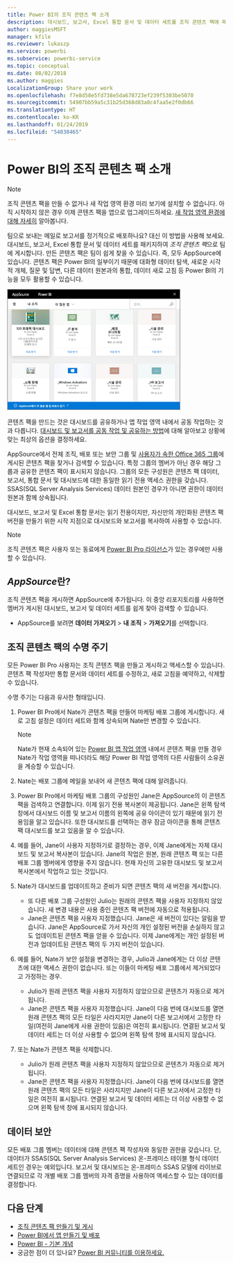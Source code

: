 ```yaml
---
title: Power BI의 조직 콘텐츠 팩 소개
description: 대시보드, 보고서, Excel 통합 문서 및 데이터 세트를 조직 콘텐츠 팩에 패키징하고 동료와 공유하는 방법에 대해 알아보세요.
author: maggiesMSFT
manager: kfile
ms.reviewer: lukaszp
ms.service: powerbi
ms.subservice: powerbi-service
ms.topic: conceptual
ms.date: 08/02/2018
ms.author: maggies
LocalizationGroup: Share your work
ms.openlocfilehash: f7e8d58e5fd738e5da678723ef239f5303be5070
ms.sourcegitcommit: 54907bb59a5c31b25d368d83a0c4faa5e2f0db66
ms.translationtype: HT
ms.contentlocale: ko-KR
ms.lasthandoff: 01/24/2019
ms.locfileid: "54838465"
---
```

# <a name="intro-to-organizational-content-packs-in-power-bi"></a>Power BI의 조직 콘텐츠 팩 소개
> [!NOTE]
> 조직 콘텐츠 팩을 만들 수 없거나 새 작업 영역 환경 미리 보기에 설치할 수 없습니다. 아직 시작하지 않은 경우 이제 콘텐츠 팩을 앱으로 업그레이드하세요. [새 작업 영역 환경에 대해 자세히](service-create-the-new-workspaces.md) 알아봅니다.
> 

팀으로 보내는 메일로 보고서를 정기적으로 배포하나요? 대신 이 방법을 사용해 보세요. 대시보드, 보고서, Excel 통합 문서 및 데이터 세트를 패키지하여 *조직 콘텐츠 팩*으로 팀에 게시합니다. 만든 콘텐츠 팩은 팀이 쉽게 찾을 수 있습니다. 즉, 모두 AppSource에 있습니다. 콘텐츠 팩은 Power BI의 일부이기 때문에 대화형 데이터 탐색, 새로운 시각적 개체, 질문 및 답변, 다른 데이터 원본과의 통합, 데이터 새로 고침 등 Power BI의 기능을 모두 활용할 수 있습니다.

![](media/service-organizational-content-pack-introduction/power-bi-org-content-packs.png)

콘텐츠 팩을 만드는 것은 대시보드를 공유하거나 앱 작업 영역 내에서 공동 작업하는 것과 다릅니다. [대시보드 및 보고서를 공동 작업 및 공유하는 방법](service-how-to-collaborate-distribute-dashboards-reports.md)에 대해 알아보고 상황에 맞는 최상의 옵션을 결정하세요. 

AppSource에서 전체 조직, 배포 또는 보안 그룹 및 [사용자가 속한 Office 365 그룹](https://support.office.com/article/Create-a-group-in-Office-365-7124dc4c-1de9-40d4-b096-e8add19209e9)에 게시된 콘텐츠 팩을 찾거나 검색할 수 있습니다. 특정 그룹의 멤버가 아닌 경우 해당 그룹과 공유한 콘텐츠 팩이 표시되지 않습니다. 그룹의 모든 구성원은 콘텐츠 팩 데이터, 보고서, 통합 문서 및 대시보드에 대한 동일한 읽기 전용 액세스 권한을 갖습니다. SSAS(SQL Server Analysis Services) 데이터 원본인 경우가 아니면 권한이 데이터 원본과 함께 상속됩니다.

대시보드, 보고서 및 Excel 통합 문서는 읽기 전용이지만, 자신만의 개인화된 콘텐츠 팩 버전을 만들기 위한 시작 지점으로 대시보드와 보고서를 복사하여 사용할 수 있습니다.

> [!NOTE]
> 조직 콘텐츠 팩은 사용자 또는 동료에게 [Power BI Pro 라이선스](service-features-license-type.md)가 있는 경우에만 사용할 수 있습니다.
> 
> 

## <a name="what-is-appsource"></a>*AppSource*란?
조직 콘텐츠 팩을 게시하면 AppSource에 추가됩니다.  이 중앙 리포지토리를 사용하면 멤버가 게시된 대시보드, 보고서 및 데이터 세트를 쉽게 찾아 검색할 수 있습니다.  

* AppSource를 보려면 **데이터 가져오기** > **내 조직** > **가져오기**를 선택합니다.

## <a name="the-life-cycle-of-an-organizational-content-pack"></a>조직 콘텐츠 팩의 수명 주기
모든 Power BI Pro 사용자는 조직 콘텐츠 팩을 만들고 게시하고 액세스할 수 있습니다. 콘텐츠 팩 작성자만 통합 문서와 데이터 세트를 수정하고, 새로 고침을 예약하고, 삭제할 수 있습니다.

수명 주기는 다음과 유사한 형태입니다.

1. Power BI Pro에서 Nate가 콘텐츠 팩을 만들어 마케팅 배포 그룹에 게시합니다. 새로 고침 설정은 데이터 세트와 함께 상속되며 Nate만 변경할 수 있습니다.
   
   > [!NOTE]
   > Nate가 현재 소속되어 있는 [Power BI 앱 작업 영역](service-create-distribute-apps.md) 내에서 콘텐츠 팩을 만들 경우 Nate가 작업 영역을 떠나더라도 해당 Power BI 작업 영역의 다른 사람들이 소유권을 계승할 수 있습니다.
   > 
   > 
2. Nate는 배포 그룹에 메일을 보내어 새 콘텐츠 팩에 대해 알려줍니다.
3. Power BI Pro에서 마케팅 배포 그룹의 구성원인 Jane은 AppSource의 이 콘텐츠 팩을 검색하고 연결합니다. 이제 읽기 전용 복사본이 제공됩니다.  Jane은 왼쪽 탐색 창에서 대시보드 이름 및 보고서 이름의 왼쪽에 공유 아이콘이 있기 때문에 읽기 전용임을 알고 있습니다. 또한 대시보드를 선택하는 경우 잠금 아이콘을 통해 콘텐츠 팩 대시보드를 보고 있음을 알 수 있습니다. 
4. 예를 들어, Jane이 사용자 지정하기로 결정하는 경우, 이제 Jane에게는 자체 대시보드 및 보고서 복사본이 있습니다. Jane의 작업은 원본, 원래 콘텐츠 팩 또는 다른 배포 그룹 멤버에게 영향을 주지 않습니다. 현재 자신의 고유한 대시보드 및 보고서 복사본에서 작업하고 있는 것입니다.
5. Nate가 대시보드를 업데이트하고 준비가 되면 콘텐츠 팩의 새 버전을 게시합니다.
   
   * 또 다른 배포 그룹 구성원인 Julio는 원래의 콘텐츠 팩을 사용자 지정하지 않았습니다. 새 변경 내용은 사용 중인 콘텐츠 팩 버전에 자동으로 적용됩니다.  
   * Jane은 콘텐츠 팩을 사용자 지정했습니다. Jane은 새 버전이 있다는 알림을 받습니다.  Jane은 AppSource로 가서 자신의 개인 설정된 버전을 손실하지 않고도 업데이트된 콘텐츠 팩을 얻을 수 있습니다. 이제 Jane에게는 개인 설정된 버전과 업데이트된 콘텐츠 팩의 두 가지 버전이 있습니다.
6. 예를 들어, Nate가 보안 설정을 변경하는 경우, Julio과 Jane에게는 더 이상 콘텐츠에 대한 액세스 권한이 없습니다. 또는 이들이 마케팅 배포 그룹에서 제거되었다고 가정하는 경우.
   
   * Julio가 원래 콘텐츠 팩을 사용자 지정하지 않았으므로 콘텐츠가 자동으로 제거됩니다. 
   * Jane은 콘텐츠 팩을 사용자 지정했습니다. Jane이 다음 번에 대시보드를 열면 원래 콘텐츠 팩의 모든 타일은 사라지지만 Jane이 다른 보고서에서 고정한 타일(여전히 Jane에게 사용 권한이 있음)은 여전히 표시됩니다. 연결된 보고서 및 데이터 세트는 더 이상 사용할 수 없으며 왼쪽 탐색 창에 표시되지 않습니다.
7. 또는 Nate가 콘텐츠 팩을 삭제합니다.
   
   * Julio가 원래 콘텐츠 팩을 사용자 지정하지 않았으므로 콘텐츠가 자동으로 제거됩니다. 
   * Jane은 콘텐츠 팩을 사용자 지정했습니다. Jane이 다음 번에 대시보드를 열면 원래 콘텐츠 팩의 모든 타일은 사라지지만 Jane이 다른 보고서에서 고정한 타일은 여전히 표시됩니다. 연결된 보고서 및 데이터 세트는 더 이상 사용할 수 없으며 왼쪽 탐색 창에 표시되지 않습니다.

## <a name="data-security"></a>데이터 보안
모든 배포 그룹 멤버는 데이터에 대해 콘텐츠 팩 작성자와 동일한 권한을 갖습니다. 단, 데이터가 SSAS(SQL Server Analysis Services) 온-프레미스 테이블 형식 데이터 세트인 경우는 예외입니다. 보고서 및 대시보드는 온-프레미스 SSAS 모델에 라이브로 연결되므로 각 개별 배포 그룹 멤버의 자격 증명을 사용하여 액세스할 수 있는 데이터를 결정합니다.

## <a name="next-steps"></a>다음 단계
* [조직 콘텐츠 팩 만들기 및 게시](service-organizational-content-pack-create-and-publish.md)
* [Power BI에서 앱 만들기 및 배포](service-create-distribute-apps.md) 
* [Power BI - 기본 개념](consumer/end-user-basic-concepts.md)
* 궁금한 점이 더 있나요? [Power BI 커뮤니티를 이용하세요.](http://community.powerbi.com/)

